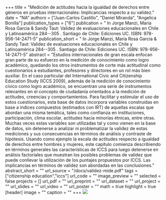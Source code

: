 +++
title = "Medición de actitudes hacia la igualdad de derechos entre géneros en pruebas internacionales: Implicancias respecto a su validez."
date = "NA"
authors = ["Juan-Carlos Castillo", "Daniel Miranda", "Angelica Bonilla"]
publication_types = ["6"]
publication = " In Jorge Manzi, María Rosa García & Sandy Taut: Validez de evaluaciones educacionales en Chile y Latinoamérica 284--305 . Santiago de Chile: Ediciones UC. ISBN: 978-956-14-2471-5"
publication_short = " In Jorge Manzi, María Rosa García & Sandy Taut: Validez de evaluaciones educacionales en Chile y Latinoamérica 284--305 . Santiago de Chile: Ediciones UC. ISBN: 978-956-14-2471-5"
abstract = "Estudios internacionales de gran escala enfocan gran parte de su esfuerzo en la medición de conocimiento como logro académico, quedando los otros instrumentos de corte más actitudinal como cuestionarios a estudiantes, profesores y directores en un rol más bien auxiliar. En el caso particular del International Civic and Citizenship Education Study (ICCS 2009), además de la medición de conocimiento cívico como logro académico, se encuentran una serie de instrumentos relevantes en el concepto de ciudadanía orientados a la medición de actitudes, creencias y comportamientos. Para facilitar y estimular el uso de estos cuestionarios, esta base de datos incorpora variables construidas en base a índices compuestos (estimados con IRT) de aquellas escalas que abordan una misma temática, tales como confianza en instituciones, participación, clima escolar, actitudes hacia minorías étnicas, entre otras. Muchas veces estas variables son utilizadas tal y como vienen en la base de datos, sin detenerse a analizar ni problematizar la validez de estas mediciones y sus consecuencias en términos de análisis y contraste de hipótesis. Usando como ejemplo la escala de actitudes respecto a igualdad de derechos entre hombres y mujeres, este capítulo comienza describiendo en términos generales las características de ICCS para luego detenerse en análisis factoriales que muestran los posibles problemas de validez que puede conllevar la utilización de los puntajes propuestos por ICCS. Las implicancias en términos de validez son abordadas en las conclusiones."
abstract_short = ""
url_source = "/docs/validez-mide.pdf"
tags = ["citizenship education","iccs"]
url_code = ""
image_preview = ""
selected = false
projects = []
url_pdf = ""
url_preprint = ""
url_dataset = ""
url_project = ""
url_slides = ""
url_video = ""
url_poster = ""
math = true
highlight = true
[header]
image = ""
caption = ""
+++
![](/images/validez-mide.jpeg)

